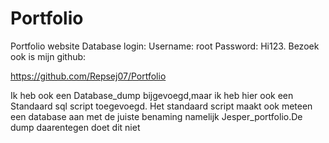 # Portfolio
Portfolio website
Database login:
Username: root
Password: Hi123.
Bezoek ook is mijn github: 

https://github.com/Repsej07/Portfolio

Ik heb ook een Database_dump bijgevoegd,maar ik heb hier ook een Standaard sql script toegevoegd. Het standaard script maakt ook meteen een database aan met de juiste benaming namelijk Jesper_portfolio.De dump daarentegen doet dit niet

